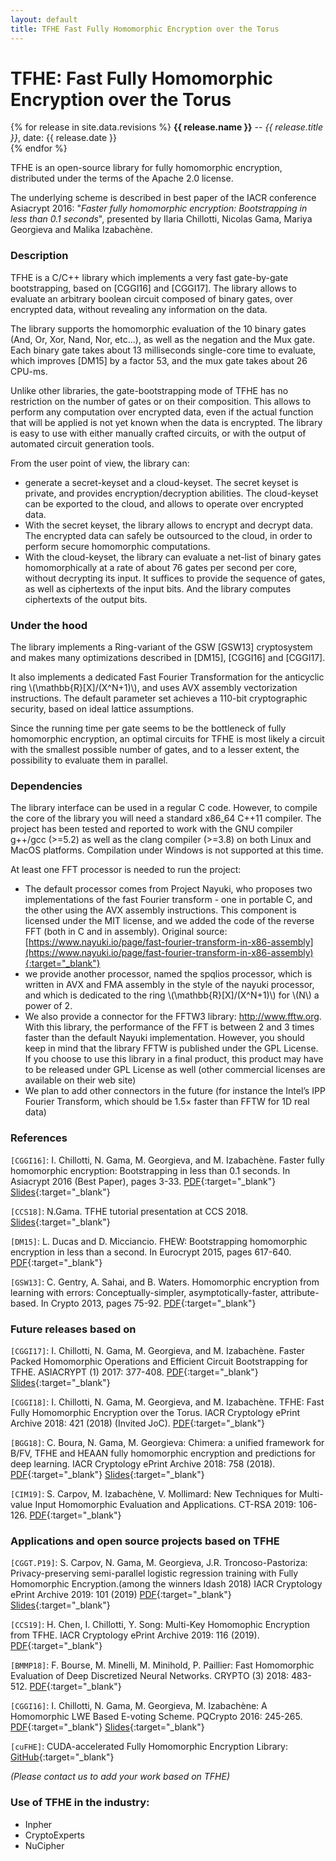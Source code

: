 ```yaml
---
layout: default
title: TFHE Fast Fully Homomorphic Encryption over the Torus
---
```


# TFHE: Fast Fully Homomorphic Encryption over the Torus

<div>
{% for release in site.data.revisions %}
<strong>{{ release.name }}</strong> -- <em>{{ release.title }}</em>, date: {{ release.date }}<br>
{% endfor %}
</div>

TFHE is an open-source library for fully homomorphic encryption, 
distributed under the terms of the Apache 2.0 license. 

The underlying scheme is described in best paper of the IACR
conference Asiacrypt 2016: "*Faster fully homomorphic encryption: 
Bootstrapping in less than 0.1 seconds*", presented by 
Ilaria Chillotti, Nicolas Gama, Mariya Georgieva and Malika Izabachène.

### Description 

TFHE is a C/C++ library which implements a very fast gate-by-gate
bootstrapping, based on [CGGI16] and [CGGI17]. The library allows to evaluate an
arbitrary boolean circuit composed of binary gates, over encrypted data,
without revealing any information on the data.

The library supports the homomorphic evaluation of the 10 binary gates (And, Or, Xor, 
Nand, Nor, etc...), as well as the negation and the Mux gate. Each binary gate takes 
about 13 milliseconds single-core time to evaluate, which improves [DM15] by a factor 53, 
and the mux gate takes about 26 CPU-ms.

Unlike other libraries, the gate-bootstrapping mode of TFHE has no
restriction on the number of gates or on their composition. This allows
to perform any computation over encrypted data, even if the actual
function that will be applied is not yet known when the data is
encrypted. The library is easy to use with either manually crafted
circuits, or with the output of automated circuit generation tools. 

From the user point of view, the library can:
* generate a secret-keyset and a cloud-keyset. The secret keyset is
  private, and provides encryption/decryption abilities. The cloud-keyset 
  can be exported to the cloud, and allows to operate over encrypted
  data. 
* With the secret keyset, the library allows to encrypt and decrypt data.
  The encrypted data can safely be outsourced to the cloud, in order to perform
  secure homomorphic computations. 
* With the cloud-keyset, the library can evaluate a net-list of
  binary gates homomorphically at a rate of about 76 gates per second per
  core, without decrypting its input. It suffices to provide the sequence
  of gates, as well as ciphertexts of the input bits. And the
  library computes ciphertexts of the output bits.

### Under the hood

The library implements a Ring-variant of the GSW [GSW13]
cryptosystem and makes many optimizations described in [DM15],
[CGGI16] and [CGGI17]. 

It also implements a dedicated Fast Fourier
Transformation for the anticyclic ring \\(\mathbb{R}[X]/(X^N+1)\\), and uses AVX
assembly vectorization instructions. 
The default parameter set achieves a 110-bit cryptographic security,
based on ideal lattice assumptions.


Since the running time per gate seems to be the bottleneck of fully
homomorphic encryption, an optimal circuits for TFHE is most likely a circuit 
with the smallest possible number of gates, and to a lesser extent, the 
possibility to evaluate them in parallel. 


### Dependencies 

The library interface can be used in a regular C code. However, to
compile the core of the library you will need a standard x86_64 C++11 compiler.
The project has been tested and reported to work with the GNU compiler 
g++/gcc (>=5.2) as well as the clang compiler (>=3.8) on both Linux and MacOS platforms.
Compilation under Windows is not supported at this time. 

At least one FFT processor is needed to run the project:

* The default processor comes from Project Nayuki, who proposes two
  implementations of the fast Fourier transform - one in portable C, and
  the other using the AVX assembly instructions.
  This component is licensed under the MIT license, and we added the code
  of the reverse FFT (both in C and in assembly). Original source:
  [https://www.nayuki.io/page/fast-fourier-transform-in-x86-assembly](https://www.nayuki.io/page/fast-fourier-transform-in-x86-assembly){:target="_blank"}
* we provide another processor, named the spqlios processor, which is
  written in AVX and FMA assembly in the style of the nayuki processor,
  and which is dedicated to the ring \\(\mathbb{R}[X]/(X^N+1)\\) for \\(N\\) a power of 2.
* We also provide a connector for the FFTW3 library: http://www.fftw.org.
  With this library, the performance of the FFT is between 2 and 3 times
  faster than the default Nayuki implementation. However, you should keep
  in mind that the library FFTW is published under the GPL License. If you
  choose to use this library in a final product, this product may have to
  be released under GPL License as well (other commercial licenses are
  available on their web site)
* We plan to add other connectors in the future (for instance the Intel’s
  IPP Fourier Transform, which should be 1.5× faster than FFTW for 1D
  real data)


### References

`[CGGI16]`: I. Chillotti, N. Gama, M. Georgieva, and M. Izabachène. Faster fully homomorphic encryption: Bootstrapping in less than 0.1 seconds. In Asiacrypt 2016 (Best Paper), pages 3-33.  [<span>PDF</span>](https://eprint.iacr.org/2016/870.pdf){:target="_blank"} [<span>Slides</span>](http://lab.algonics.net/slides_ac16/index-asiacrypt.html){:target="_blank"}

`[CCS18]`: N.Gama. TFHE tutorial presentation at CCS 2018. [<span>Slides</span>](http://lab.algonics.net/slides/index-ccs.html#/){:target="_blank"}

`[DM15]`:   L. Ducas and D. Micciancio.  FHEW: Bootstrapping homomorphic encryption in less than a second.  In Eurocrypt 2015, pages 617-640. [<span>PDF</span>](https://eprint.iacr.org/2014/816.pdf){:target="_blank"}

`[GSW13]`:  C. Gentry, A. Sahai, and B. Waters. Homomorphic encryption from learning with errors:  Conceptually-simpler,  asymptotically-faster,  attribute-based. In Crypto 2013, pages 75-92. [<span>PDF</span>](https://eprint.iacr.org/2013/340.pdf){:target="_blank"}


### Future releases based on

`[CGGI17]`: I. Chillotti, N. Gama, M. Georgieva, and M. Izabachène. Faster Packed Homomorphic Operations and Efficient Circuit Bootstrapping for TFHE. ASIACRYPT (1) 2017: 377-408. [<span>PDF</span>](https://eprint.iacr.org/2017/430.pdf){:target="_blank"} [<span>Slides</span>](){:target="_blank"} 

`[CGGI18]`: I. Chillotti, N. Gama, M. Georgieva, and M. Izabachène. TFHE: Fast Fully Homomorphic Encryption over the Torus. IACR Cryptology ePrint Archive 2018: 421 (2018) (Invited JoC). [<span>PDF</span>](https://eprint.iacr.org/2018/421.pdf){:target="_blank"}

`[BGG18]`: C. Boura, N. Gama, M. Georgieva: Chimera: a unified framework for B/FV, TFHE and HEAAN fully homomorphic encryption and predictions for deep learning. IACR Cryptology ePrint Archive 2018: 758 (2018). [<span>PDF</span>](https://eprint.iacr.org/2018/758.pdf){:target="_blank"}
[<span>Slides</span>](https://tfhe.github.io/tfhe/assets/pres/pdf/pres-chimera.pdf){:target="_blank"} 

`[CIM19]`: S. Carpov, M. Izabachène, V. Mollimard: New Techniques for Multi-value Input Homomorphic Evaluation and Applications. CT-RSA 2019: 106-126. [<span>PDF</span>](https://eprint.iacr.org/2018/622.pdf){:target="_blank"} 


### Applications and open source projects based on TFHE

`[CGGT.P19]`:	S. Carpov, N. Gama, M. Georgieva, J.R. Troncoso-Pastoriza: Privacy-preserving semi-parallel logistic regression training with Fully Homomorphic Encryption.(among the winners Idash 2018)  IACR Cryptology ePrint Archive 2019: 101 (2019) [<span>PDF</span>](https://eprint.iacr.org/2019/101.pdf){:target="_blank"} [<span>Slides</span>](https://tfhe.github.io/tfhe/assets/pres/pdf/pres-idash.pdf){:target="_blank"} 

`[CCS19]`: H. Chen, I. Chillotti, Y. Song: Multi-Key Homomophic Encryption from TFHE. IACR Cryptology ePrint Archive 2019: 116 (2019). [<span>PDF</span>](https://eprint.iacr.org/2019/116.pdf){:target="_blank"}

`[BMMP18]`: F. Bourse, M. Minelli, M. Minihold, P. Paillier: Fast Homomorphic Evaluation of Deep Discretized Neural Networks. 
CRYPTO (3) 2018: 483-512. [<span>PDF</span>](https://eprint.iacr.org/2017/1114.pdf){:target="_blank"}

`[CGGI16]`: I. Chillotti, N. Gama, M. Georgieva, M. Izabachène: A Homomorphic LWE Based E-voting Scheme. PQCrypto 2016: 245-265. [<span>PDF</span>](https://ilachill.github.io/papers/CGGI16a-An_homomorphic_LWE_based_E-voting_Scheme.pdf){:target="_blank"} 
[<span>Slides</span>](https://pqcrypto2016.jp/data/Chillotti-Gama_Georgieva_Izabachene-An_Homomorphic_LWE-based_E-voting_Scheme-less-pauses.pdf
){:target="_blank"} 

`[cuFHE]`: CUDA-accelerated Fully Homomorphic Encryption Library: [<span>GitHub</span>](https://github.com/vernamlab/cuFHE){:target="_blank"}

_(Please contact us to add your work based on TFHE)_


### Use of TFHE in the industry: 
* Inpher
* CryptoExperts
* NuCipher


